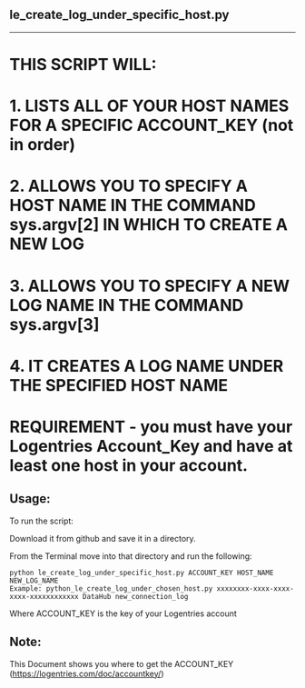 le_create_log_under_specific_host.py
-------------------
-------------------

# THIS SCRIPT WILL:
# 1. LISTS ALL OF YOUR HOST NAMES FOR A SPECIFIC ACCOUNT_KEY (not in order)
# 2. ALLOWS YOU TO SPECIFY A HOST NAME IN THE COMMAND sys.argv[2] IN WHICH TO CREATE A NEW LOG 
# 3. ALLOWS YOU TO SPECIFY A NEW LOG NAME IN THE COMMAND sys.argv[3]  
# 4. IT CREATES A LOG NAME UNDER THE SPECIFIED HOST NAME


# REQUIREMENT - you must have your Logentries Account_Key and have at least one host in your account.


Usage:
-----

To run the script:

Download it from github and save it in a directory. 

From the Terminal move into that directory and run the following: 

	python le_create_log_under_specific_host.py ACCOUNT_KEY HOST_NAME NEW_LOG_NAME
	Example: python_le_create_log_under_chosen_host.py xxxxxxxx-xxxx-xxxx-xxxx-xxxxxxxxxxxx DataHub new_connection_log

Where ACCOUNT_KEY is the key of your Logentries account

Note:
-----
This Document shows you where to get the ACCOUNT_KEY (https://logentries.com/doc/accountkey/)
